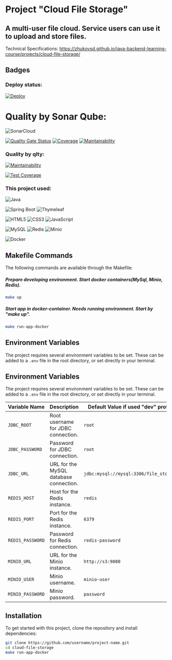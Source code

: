 # Project "Cloud File Storage"

## A multi-user file cloud. Service users can use it to upload and store files.

Technical Specifications:
https://zhukovsd.github.io/java-backend-learning-course/projects/cloud-file-storage/
## Badges
### Deploy status:
[![Deploy](https://github.com/MaksimDenisov/cloud-file-storage/actions/workflows/deploy.yml/badge.svg)](https://github.com/MaksimDenisov/cloud-file-storage/actions/workflows/deploy.yml)

# Quality by Sonar Qube:
![SonarCloud](https://github.com/MaksimDenisov/cloud-file-storage/actions/workflows/sonar.yml/badge.svg)

[![Quality Gate Status](https://sonarcloud.io/api/project_badges/measure?project=MaksimDenisov_cloud-file-storage&metric=alert_status)](https://sonarcloud.io/summary/new_code?id=MaksimDenisov_cloud-file-storage)
[![Coverage](https://sonarcloud.io/api/project_badges/measure?project=MaksimDenisov_cloud-file-storage&metric=coverage)](https://sonarcloud.io/summary/new_code?id=MaksimDenisov_cloud-file-storage)
[![Maintainability](https://sonarcloud.io/api/project_badges/measure?project=MaksimDenisov_cloud-file-storage&metric=sqale_rating)](https://sonarcloud.io/summary/new_code?id=MaksimDenisov_cloud-file-storage)

### Quality by qlty:
[![Maintainability](https://qlty.sh/badges/c4976c2f-5e7a-40f9-a481-38cbd5ae15e2/maintainability.svg)](https://qlty.sh/gh/MaksimDenisov/projects/cloud-file-storage)

[![Test Coverage](https://api.codeclimate.com/v1/badges/d03079dc7c034b59a341/test_coverage)](https://codeclimate.com/github/MaksimDenisov/cloud-file-storage/test_coverage)

### This project used:
![Java](https://img.shields.io/badge/Java-007396?style=flat&logo=openjdk&logoColor=white)

![Spring Boot](https://img.shields.io/badge/Spring%20Boot-6DB33F?style=flat&logo=spring&logoColor=white)
![Thymeleaf](https://img.shields.io/badge/Thymeleaf-005F0F?style=flat&logo=thymeleaf&logoColor=white)

![HTML5](https://img.shields.io/badge/HTML5-E34F26?style=flat&logo=html5&logoColor=white)
![CSS3](https://img.shields.io/badge/CSS3-1572B6?style=flat&logo=css3&logoColor=white)
![JavaScript](https://img.shields.io/badge/JavaScript-F7DF1E?style=flat&logo=javascript&logoColor=white)

![MySQL](https://img.shields.io/badge/MySQL-4479A1?style=flat&logo=mysql&logoColor=white)
![Redis](https://img.shields.io/badge/Redis-DC382D?style=flat&logo=redis&logoColor=white)
![Minio](https://img.shields.io/badge/MinIO-00B5E2?style=flat&logo=minio&logoColor=white)

![Docker](https://img.shields.io/badge/Docker-2496ED?style=flat&logo=docker&logoColor=white)



## Makefile Commands

The following commands are available through the Makefile:

##### Prepare developing environment. Start docker containers(MySql, Minio, Redis).
```sh
make up
```

#####  Start app in docker-container. Needs running environment. Start by "make up".
```sh
make run-app-docker
```

## Environment Variables

The project requires several environment variables to be set. 
These can be added to a `.env` file in the root directory, or set directly in your terminal.
## Environment Variables

The project requires several environment variables to be set. These can be added to a `.env` file in the root directory, or set directly in your terminal.

| Variable Name       | Description                                      | Default Value if used "dev" profile    |
|---------------------|--------------------------------------------------|----------------------------------------|
| `JDBC_ROOT`          | Root username for JDBC connection.              | `root`                                 |
| `JDBC_PASSWORD`      | Password for JDBC connection.                   | `root`                                 |
| `JDBC_URL`           | URL for the MySQL database connection.          | `jdbc:mysql://mysql:3306/file_storage` |
| `REDIS_HOST`         | Host for the Redis instance.                    | `redis`                                |
| `REDIS_PORT`         | Port for the Redis instance.                    | `6379`                                 |
| `REDIS_PASSWORD`     | Password for Redis connection.                  | `redis-password`                       |
| `MINIO_URL`          | URL for the Minio instance.                     | `http://s3:9000`                       |
| `MINIO_USER`         | Minio username.                                  | `minio-user`                           |
| `MINIO_PASSWORD`     | Minio password.                                  | `password`                             |

## Installation

To get started with this project, clone the repository and install dependencies:

```bash
git clone https://github.com/username/project-name.git
cd cloud-file-storage 
make run-app-docker
```